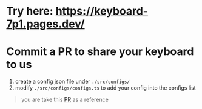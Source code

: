 # Try here: https://keyboard-7p1.pages.dev/

# Commit a PR to share your keyboard to us

1. create a config json file under `./src/configs/`
2. modify `./src/configs/configs.ts` to add your config into the configs list

> you are take this [PR](https://github.com/LintaoAmons/Keyboard/pull/5) as a reference
